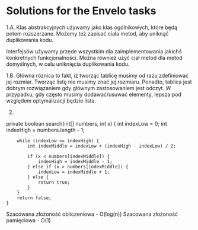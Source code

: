 
# Solutions for the Envelo tasks


1.A.
Klas abstrakcyjnych używamy jako klas ogólnikowych, które będą potem rozszerzane.
Możemy też zapisać ciała metod, aby uniknąć duplikowania kodu.

Interfejsów używamy przede wszystkim dla zaimplementowania jakichś konkretnych funkcjonalności.
Można również użyć ciał metod dla metod domyślnych, w celu uniknięcia duplikowania kodu.

1.B.
Główna róznica to fakt, iż tworząc tablicę musimy od razu zdefiniować jej rozmiar.
Tworząc listę nie musimy znać jej rozmiaru.
Ponadto, tablica jest dobrym rozwiązaniem gdy głównym zastosowaniem jest odczyt.
W przypadku, gdy często musimy dodawać/usuwać elementy, lepsza pod względem optymalizacji będzie lista.

2.

   private boolean search(int[] numbers, int x) {
        int indexLow = 0;
        int indexHigh = numbers.length - 1;

        while (indexLow <= indexHigh) {
            int indexMiddle = indexLow + (indexHigh - indexLow) / 2;

            if (x < numbers[indexMiddle]) {
                indexHigh = indexMiddle - 1;
            } else if (x > numbers[indexMiddle]) {
                indexLow = indexMiddle + 1;
            } else {
                return true;
            }
        }
        return false;
    }

Szacowana złożoność obliczeniowa - O(log(n))
Szacowana złożoność pamięciowa - O(1)

